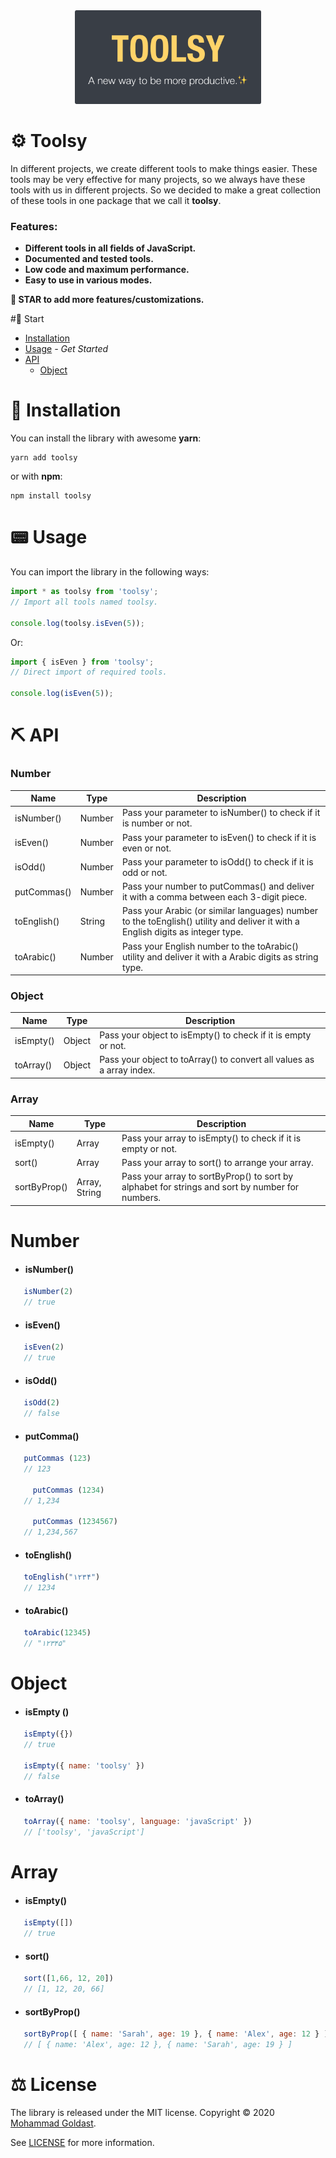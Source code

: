 <div align="center">
  <a href="https://github.com/mohammad-goldast/toolsy">
    <img alt="styled-components" src="https://raw.githubusercontent.com/mohammad-goldast/toolsy/main/logo.png" height="150px" />
  </a>
</div>

# ⚙️ Toolsy
In different projects, we create different tools to make things easier. These tools may be very effective for many projects, so we always have these tools with us in different projects.
So we decided to make a great collection of these tools in one package that we call it **toolsy**.

### Features:
- **Different tools in all fields of JavaScript.**
- **Documented and tested tools.**
- **Low code and maximum performance.**
- **Easy to use in various modes.**

**🌟 STAR to add more features/customizations.**

#🏁 Start
* [Installation](#-installation)
* [Usage](#-usage) _- Get Started_
* [API](#-api)
  - [Object ](#ios)

# 🌵 Installation

You can install the library with awesome **yarn**:

```
yarn add toolsy
```

or with **npm**:

```
npm install toolsy
```

# 📟 Usage

You can import the library in the following ways:

```javascript
import * as toolsy from 'toolsy';
// Import all tools named toolsy.

console.log(toolsy.isEven(5));
```
Or:

```javascript
import { isEven } from 'toolsy';
// Direct import of required tools.

console.log(isEven(5));
```

# ⛏️ API

### Number

|  Name | Type | Description |
| ------------ | ------------ | ------------ |
| isNumber()  | Number  |  Pass your parameter to isNumber() to check if it is number or not. |
| isEven()  | Number  |  Pass your parameter to isEven() to check if it is even or not. |
| isOdd()  | Number  |  Pass your parameter to isOdd() to check if it is odd or not. |
| putCommas()  | Number  |  Pass your number to putCommas() and deliver it with a comma between each 3-digit piece. |
| toEnglish()  | String  | Pass your Arabic (or similar languages) number to the toEnglish() utility and deliver it with a English digits as integer type. |
| toArabic()  | Number  | Pass your English number to the toArabic() utility and deliver it with a Arabic digits as string type. |


### Object

|  Name | Type | Description |
| ------------ | ------------ | ------------ |
| isEmpty()  | Object  |  Pass your object to isEmpty() to check if it is empty or not. |
| toArray()   | Object  |  Pass your object to toArray() to convert all values as a array index. |

### Array

|  Name | Type | Description |
| ------------ | ------------ | ------------ |
| isEmpty()  | Array  |  Pass your array to isEmpty() to check if it is empty or not. |
| sort()   | Array  |  Pass your array to sort() to arrange your array. |
| sortByProp()   | Array, String  |  Pass your array to sortByProp() to sort by alphabet for strings and sort by number for numbers. |



# Number

   - #### isNumber()
```javascript
   isNumber(2)
   // true
```
   - #### isEven()
```javascript
   isEven(2)
   // true
```
   - #### isOdd()
```javascript
   isOdd(2)
   // false
```
   - #### putComma()
```javascript
   putCommas (123)
   // 123
   
     putCommas (1234)
   // 1,234
   
     putCommas (1234567)
   // 1,234,567
```
   
   - #### toEnglish()
```javascript
   toEnglish("۱۲۳۴")
   // 1234
```
   - #### toArabic()
```javascript
   toArabic(12345)
   // "۱۲۳۴۵"
```

# Object 
- #### isEmpty ()
```javascript
   isEmpty({})
   // true
   
   isEmpty({ name: 'toolsy' })
   // false
```
- #### toArray()
```javascript
   toArray({ name: 'toolsy', language: 'javaScript' })
   // ['toolsy', 'javaScript']
```

# Array

   - #### isEmpty()
```javascript
   isEmpty([])
   // true
```
   - #### sort()
```javascript
   sort([1,66, 12, 20])
   // [1, 12, 20, 66]
```
   - #### sortByProp()
```javascript
   sortByProp([ { name: 'Sarah', age: 19 }, { name: 'Alex', age: 12 } ], "age")
   // [ { name: 'Alex', age: 12 }, { name: 'Sarah', age: 19 } ]
```

# ⚖️ License

The library is released under the MIT license. Copyright © 2020 [Mohammad Goldast](https://github.com/mohammad-goldast).

See [LICENSE](https://github.com/mohammad-goldast/toolsy/blob/main/LICENSE) for more information.
